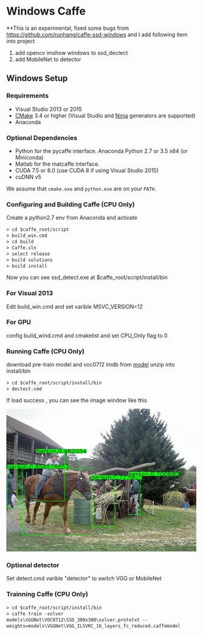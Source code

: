 # Windows Caffe

**This is an experimental, fixed some bugs from https://github.com/runhang/caffe-ssd-windows
and I add following item into project 
1. add opencv imshow windows to ssd_dectect
2. add MobileNet to detector

## Windows Setup

### Requirements

 - Visual Studio 2013 or 2015
 - [CMake](https://cmake.org/) 3.4 or higher (Visual Studio and [Ninja](https://ninja-build.org/) generators are supported)
 - Anaconda 

### Optional Dependencies

 - Python for the pycaffe interface. Anaconda Python 2.7 or 3.5 x64 (or Miniconda)
 - Matlab for the matcaffe interface.
 - CUDA 7.5 or 8.0 (use CUDA 8 if using Visual Studio 2015)
 - cuDNN v5

 We assume that `cmake.exe` and `python.exe` are on your `PATH`.

### Configuring and Building Caffe (CPU Only)
Create a python2.7 env from Anaconda and activate
```
> cd $caffe_root/script
> build_win.cmd
> cd build
> Caffe.sln
> select release
> build solutions
> build install
```
Now you can see ssd_detect.exe at $caffe_root/script/install/bin

### For Visual 2013
Edit build_win.cmd and set varible MSVC_VERSION=12

### For GPU

config build_wind.cmd and cmakelist and set CPU_Only flag to 0

### Running Caffe (CPU Only)
download pre-train model and voc0712 lmdb from [model](https://drive.google.com/file/d/1Wwx6616HRk2eNI7eDZsr3Ijuv2dokCks/view?usp=sharing)
unzip into install/bin
```
> cd $caffe_root/script/install/bin
> dectect.cmd
```
If load success , you can see the image window like this 

![alt tag](2017-12-13_141522.png)

### Optional detector

Set detect.cmd varible "detector" to switch VGG or MobileNet

### Trainning Caffe (CPU Only)
```
> cd $caffe_root/script/install/bin
> caffe train -solver models\VGGNet\VOC0712\SSD_300x300\solver.prototxt --weights=models\VGGNet\VGG_ILSVRC_16_layers_fc_reduced.caffemodel
```

